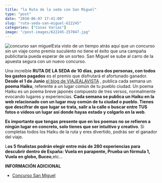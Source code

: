 ```yaml
---
title: "la Ruta de la seda con San Miguel"
type: "post"
date: "2010-06-07 17:41:00"
slug: "ruta-seda-san-miguel-622245"
categories: ["Cosas Varias"]
image: "/post-images/622245-257047.jpg"
---
```


![concurso san miguel](/post-images/622245-257047.jpg "concurso san miguel")Esta visto de un tiempo atrás aquí que un concurso sin un viaje como premio suculento no tiene el éxito que una campaña publicitaria pueda esperar de un sorteo. San Miguel se sube al carro de la apuesta segura con un nuevo concurso.

Una increíble **RUTA DE LA SEDA de 10 días**, **para dos personas, con todos los gastos pagados** es el premio que disfrutará el afortunado ganador. **Desde el 1 de Junio** [el blog de VIAJEALAVISTA](http://www.viajealavista.com/contest) , publica cada semana un **poema Haiku**, referente a un lugar común de tu pueblo ciudad. Un poema Haiku es un poema breve japonés compuesto de tres versos, normalmente evocando lugares y experiencias. **Cada semana se publica un Haiku en la web relacionado con un lugar muy común de tu ciudad o pueblo. Tienes que descifrar de que lugar se trata, salir a la calle o buscar entre TUS fotos o vídeos un lugar así donde hayas estado y colgarlo en la web**.

**Es importante que tengas presente que en los poemas no se refieren a ningún lugar en concreto, solo tienes que ser intuitivo y creativo**. Si completas todos los Haiku de la ruta y eres divertido, podrás ser el ganador del viaje.

L**os 5 finalistas podrán elegir entre más de 280 experiencias para descubrir dentro de España: Vuela en parapente, Prueba un fórmula 1, Vuela en globo, Buceo**,etc...

**INFORMACIÓN ADICIONAL**

- [Concurso San Miguel](http://www.viajealavista.com/contest)